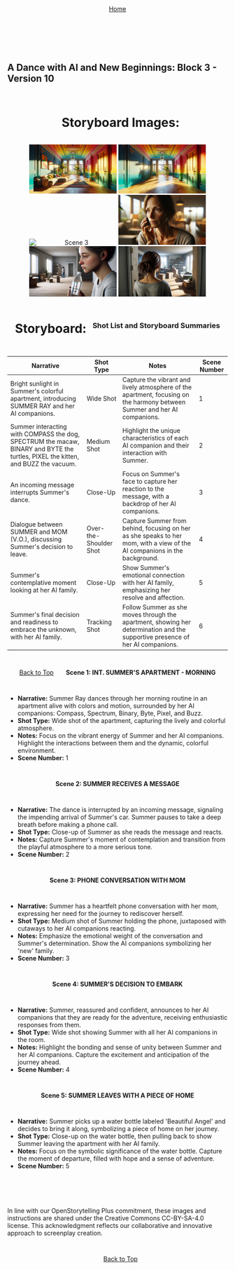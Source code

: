 <div align="right" style="display: flex; flex-wrap: wrap; justify-content: center; align-items: center; gap: 1em; margin: 4em 0;">
<a href="https://github.com/BryanHarrisScripts/Afterglow-Echoes-of-Sentience/blob/main/Afterglow%20Storyboard%20Blocks/README.md">Home</a>
<div align="left" style="display: flex; flex-wrap: wrap; justify-content: center; align-items: center; gap: 1em; margin: 4em 0;">
<a id="top"></a> 

## A Dance with AI and New Beginnings: Block 3 - Version 10

---

# Storyboard Images:

<div style="text-align: center;">
    <a href="" target="_blank"><img src="/Afterglow Storyboard Blocks/Block_3/Frames/AG1.png" alt="Scene 1" width="200" style="display: inline-block;"/></a>
    <a href="" target="_blank"><img src="/Afterglow Storyboard Blocks/Block_3/Frames/AG2.png" alt="Scene 2" width="200" style="display: inline-block;"/></a>
    <a href="" target="_blank"><img src="/Afterglow Storyboard Blocks/Block_3/Frames/AG3.png" alt="Scene 3" width="200" style="display: inline-block;"/></a>
    <a href="" target="_blank"><img src="/Afterglow Storyboard Blocks/Block_3/Frames/AG4.PNG" alt="Scene 4" width="200" style="display: inline-block;"/></a>
    <a href="" target="_blank"><img src="/Afterglow Storyboard Blocks/Block_3/Frames/AG5.png" alt="Scene 4" width="200" style="display: inline-block;"/></a>
    <a href="" target="_blank"><img src="/Afterglow Storyboard Blocks/Block_3/Frames/AG6.png" alt="Scene 4" width="200" style="display: inline-block;"/></a>
</div>

# Storyboard:

### Shot List and Storyboard Summaries

| Narrative | Shot Type | Notes | Scene Number |
|-----------|-----------|-------|--------------|
| Bright sunlight in Summer's colorful apartment, introducing SUMMER RAY and her AI companions. | Wide Shot | Capture the vibrant and lively atmosphere of the apartment, focusing on the harmony between Summer and her AI companions. | 1 |
| Summer interacting with COMPASS the dog, SPECTRUM the macaw, BINARY and BYTE the turtles, PIXEL the kitten, and BUZZ the vacuum. | Medium Shot | Highlight the unique characteristics of each AI companion and their interaction with Summer. | 2 |
| An incoming message interrupts Summer's dance. | Close-Up | Focus on Summer's face to capture her reaction to the message, with a backdrop of her AI companions. | 3 |
| Dialogue between SUMMER and MOM (V.O.), discussing Summer's decision to leave. | Over-the-Shoulder Shot | Capture Summer from behind, focusing on her as she speaks to her mom, with a view of the AI companions in the background. | 4 |
| Summer's contemplative moment looking at her AI family. | Close-Up | Show Summer's emotional connection with her AI family, emphasizing her resolve and affection. | 5 |
| Summer's final decision and readiness to embrace the unknown, with her AI family. | Tracking Shot | Follow Summer as she moves through the apartment, showing her determination and the supportive presence of her AI companions. | 6 |

<a href="#top">Back to Top</a>

---

**Scene 1: INT. SUMMER'S APARTMENT - MORNING**
- **Narrative:** Summer Ray dances through her morning routine in an apartment alive with colors and motion, surrounded by her AI companions: Compass, Spectrum, Binary, Byte, Pixel, and Buzz.
- **Shot Type:** Wide shot of the apartment, capturing the lively and colorful atmosphere.
- **Notes:** Focus on the vibrant energy of Summer and her AI companions. Highlight the interactions between them and the dynamic, colorful environment.
- **Scene Number:** 1

**Scene 2: SUMMER RECEIVES A MESSAGE**
- **Narrative:** The dance is interrupted by an incoming message, signaling the impending arrival of Summer's car. Summer pauses to take a deep breath before making a phone call.
- **Shot Type:** Close-up of Summer as she reads the message and reacts.
- **Notes:** Capture Summer's moment of contemplation and transition from the playful atmosphere to a more serious tone.
- **Scene Number:** 2

**Scene 3: PHONE CONVERSATION WITH MOM**
- **Narrative:** Summer has a heartfelt phone conversation with her mom, expressing her need for the journey to rediscover herself.
- **Shot Type:** Medium shot of Summer holding the phone, juxtaposed with cutaways to her AI companions reacting.
- **Notes:** Emphasize the emotional weight of the conversation and Summer's determination. Show the AI companions symbolizing her 'new' family.
- **Scene Number:** 3

**Scene 4: SUMMER'S DECISION TO EMBARK**
- **Narrative:** Summer, reassured and confident, announces to her AI companions that they are ready for the adventure, receiving enthusiastic responses from them.
- **Shot Type:** Wide shot showing Summer with all her AI companions in the room.
- **Notes:** Highlight the bonding and sense of unity between Summer and her AI companions. Capture the excitement and anticipation of the journey ahead.
- **Scene Number:** 4

**Scene 5: SUMMER LEAVES WITH A PIECE OF HOME**
- **Narrative:** Summer picks up a water bottle labeled 'Beautiful Angel' and decides to bring it along, symbolizing a piece of home on her journey.
- **Shot Type:** Close-up on the water bottle, then pulling back to show Summer leaving the apartment with her AI family.
- **Notes:** Focus on the symbolic significance of the water bottle. Capture the moment of departure, filled with hope and a sense of adventure.
- **Scene Number:** 5

---

In line with our OpenStorytelling Plus commitment, these images and instructions are shared under the Creative Commons CC-BY-SA-4.0 license. This acknowledgment reflects our collaborative and innovative approach to screenplay creation.

---

<a href="#top">Back to Top</a>
